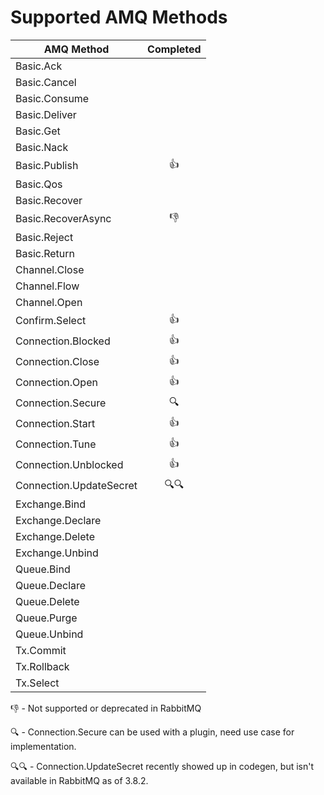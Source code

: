 Supported AMQ Methods
=====================

| AMQ Method                     | Completed  |
|--------------------------------|:----------:|
| Basic.Ack                      |            |
| Basic.Cancel                   |            |
| Basic.Consume                  |            |
| Basic.Deliver                  |            |
| Basic.Get                      |            |
| Basic.Nack                     |            |
| Basic.Publish                  |    :+1:    |
| Basic.Qos                      |            |
| Basic.Recover                  |            |
| Basic.RecoverAsync             |    :-1:    |
| Basic.Reject                   |            |
| Basic.Return                   |            |
| Channel.Close                  |            |
| Channel.Flow                   |            |
| Channel.Open                   |            |
| Confirm.Select                 |    :+1:    |
| Connection.Blocked             |    :+1:    |
| Connection.Close               |    :+1:    |
| Connection.Open                |    :+1:    |
| Connection.Secure              |   :mag:    |
| Connection.Start               |    :+1:    |
| Connection.Tune                |    :+1:    |
| Connection.Unblocked           |    :+1:    |
| Connection.UpdateSecret        | :mag::mag: |
| Exchange.Bind                  |            |
| Exchange.Declare               |            |
| Exchange.Delete                |            |
| Exchange.Unbind                |            |
| Queue.Bind                     |            |
| Queue.Declare                  |            |
| Queue.Delete                   |            |
| Queue.Purge                    |            |
| Queue.Unbind                   |            |
| Tx.Commit                      |            |
| Tx.Rollback                    |            |
| Tx.Select                      |            |
  
:-1: - Not supported or deprecated in RabbitMQ

:mag: - Connection.Secure can be used with a plugin, need use case for implementation.

:mag::mag: - Connection.UpdateSecret recently showed up in codegen, but isn't available in RabbitMQ as of 3.8.2.
